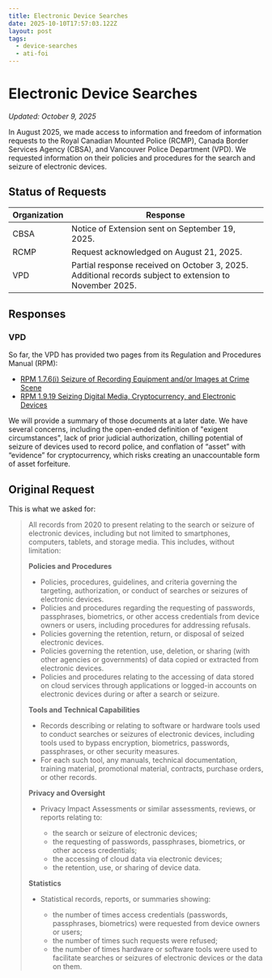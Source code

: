 ```yaml
---
title: Electronic Device Searches
date: 2025-10-10T17:57:03.122Z
layout: post
tags:
  - device-searches
  - ati-foi
---
```

# Electronic Device Searches

*Updated: October 9, 2025*

In August 2025, we made access to information and freedom of information requests to the Royal Canadian Mounted Police (RCMP), Canada Border Services Agency (CBSA), and Vancouver Police Department (VPD). We requested information on their policies and procedures for the search and seizure of electronic devices. 

## Status of Requests

| **Organization** | **Response**                                                                                            |
| ---------------- | ------------------------------------------------------------------------------------------------------- |
| CBSA             | Notice of Extension sent on September 19, 2025.                                                         |
| RCMP             | Request acknowledged on August 21, 2025.                                                                |
| VPD              | Partial response received on October 3, 2025. Additional records subject to extension to November 2025. |

## Responses

### V﻿PD

So far, the VPD has provided two pages from its Regulation and Procedures Manual (RPM):

* [RPM 1.7.6(i) Seizure of Recording Equipment and/or Images at Crime Scene](/files/2025-FOI-VPD-Device-Search/RPM-1.7.6(i)-Seizure-of-Recording-Equipment.pdf)[](/files/2025-FOI-VPD-Device-Search/RPM-1.9.19-Seizing-Digital-Media-Cryptocurrency-and-Electronic-Devices.pdf)
* [RPM 1.9.19 Seizing Digital Media, Cryptocurrency, and Electronic Devices](/files/2025-FOI-VPD-Device-Search/RPM-1.9.19-Seizing-Digital-Media-Cryptocurrency-and-Electronic-Devices.pdf)

We will provide a summary of those documents at a later date. We have several concerns, including the open-ended definition of "exigent circumstances", lack of prior judicial authorization, chilling potential of seizure of devices used to record police, and conflation of “asset” with “evidence” for cryptocurrency, which risks creating an unaccountable form of asset forfeiture.

## Original Request

This is what we asked for:

> All records from 2020 to present relating to the search or seizure of electronic devices, including but not limited to smartphones, computers, tablets, and storage media. This includes, without limitation:
>
> **Policies and Procedures**
>
> * Policies, procedures, guidelines, and criteria governing the targeting, authorization, or conduct of searches or seizures of electronic devices.
> * Policies and procedures regarding the requesting of passwords, passphrases, biometrics, or other access credentials from device owners or users, including procedures for addressing refusals.
> * Policies governing the retention, return, or disposal of seized electronic devices.
> * Policies governing the retention, use, deletion, or sharing (with other agencies or governments) of data copied or extracted from electronic devices.
> * Policies and procedures relating to the accessing of data stored on cloud services through applications or logged-in accounts on electronic devices during or after a search or seizure.
>
> **Tools and Technical Capabilities**
>
> * Records describing or relating to software or hardware tools used to conduct searches or seizures of electronic devices, including tools used to bypass encryption, biometrics, passwords, passphrases, or other security measures.
> * For each such tool, any manuals, technical documentation, training material, promotional material, contracts, purchase orders, or other records.
>
> **Privacy and Oversight**
>
> * Privacy Impact Assessments or similar assessments, reviews, or reports relating to:
>
>   * the search or seizure of electronic devices;
>   * the requesting of passwords, passphrases, biometrics, or other access credentials;
>   * the accessing of cloud data via electronic devices;
>   * the retention, use, or sharing of device data.
>
> **Statistics**
>
> * Statistical records, reports, or summaries showing:
>
>   * the number of times access credentials (passwords, passphrases, biometrics) were requested from device owners or users;
>   * the number of times such requests were refused;
>   * the number of times hardware or software tools were used to facilitate searches or seizures of electronic devices or the data on them.